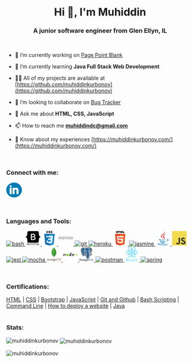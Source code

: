 <h1 align="center">Hi 👋, I'm Muhiddin</h1>
<h3 align="center">A junior software engineer from Glen Ellyn, IL</h3><br>


- 🔭 I’m currently working on [Page Point Blank](https://github.com/muhiddinkurbonov/Page-Point-Blank)

- 🌱 I’m currently learning **Java Full Stack Web Development**

- 👨‍💻 All of my projects are available at [https://github.com/muhiddinkurbonov](https://github.com/muhiddinkurbonov)

- 👯 I’m looking to collaborate on [Bug Tracker](https://github.com/muhiddinkurbonov/bug-tracker-client)

- 💬 Ask me about **HTML, CSS, JavaScript**

- 📫 How to reach me **muhiddindc@gmail.com**

- 📄 Know about my experiences [https://muhiddinkurbonov.com/](https://muhiddinkurbonov.com/)

<br>
<h3 align="left">Connect with me:</h3>
<p align="left">
<a href="https://linkedin.com/in/muhiddinkurbonov" target="blank"><img align="center" src="linkedin_icon.png" alt="muhiddinkurbonov" height="40" width="42" /></a>
</p><br>

<h3 align="left">Languages and Tools:</h3>
<p align="left"> <a href="https://www.gnu.org/software/bash/" target="_blank" rel="noreferrer"> <img src="https://www.vectorlogo.zone/logos/gnu_bash/gnu_bash-icon.svg" alt="bash" width="40" height="40"/> </a> <a href="https://getbootstrap.com" target="_blank" rel="noreferrer"> <img src="https://raw.githubusercontent.com/devicons/devicon/master/icons/bootstrap/bootstrap-plain-wordmark.svg" alt="bootstrap" width="40" height="40"/> </a> <a href="https://www.w3schools.com/css/" target="_blank" rel="noreferrer"> <img src="https://raw.githubusercontent.com/devicons/devicon/master/icons/css3/css3-original-wordmark.svg" alt="css3" width="40" height="40"/> </a> <a href="https://expressjs.com" target="_blank" rel="noreferrer"> <img src="https://raw.githubusercontent.com/devicons/devicon/master/icons/express/express-original-wordmark.svg" alt="express" width="40" height="40"/> </a> <a href="https://git-scm.com/" target="_blank" rel="noreferrer"> <img src="https://www.vectorlogo.zone/logos/git-scm/git-scm-icon.svg" alt="git" width="40" height="40"/> </a> <a href="https://heroku.com" target="_blank" rel="noreferrer"> <img src="https://www.vectorlogo.zone/logos/heroku/heroku-icon.svg" alt="heroku" width="40" height="40"/> </a> <a href="https://www.w3.org/html/" target="_blank" rel="noreferrer"> <img src="https://raw.githubusercontent.com/devicons/devicon/master/icons/html5/html5-original-wordmark.svg" alt="html5" width="40" height="40"/> </a> <a href="https://jasmine.github.io/" target="_blank" rel="noreferrer"> <img src="https://www.vectorlogo.zone/logos/jasmine/jasmine-icon.svg" alt="jasmine" width="40" height="40"/> </a> <a href="https://www.java.com" target="_blank" rel="noreferrer"> <img src="https://raw.githubusercontent.com/devicons/devicon/master/icons/java/java-original.svg" alt="java" width="40" height="40"/> </a> <a href="https://developer.mozilla.org/en-US/docs/Web/JavaScript" target="_blank" rel="noreferrer"> <img src="https://raw.githubusercontent.com/devicons/devicon/master/icons/javascript/javascript-original.svg" alt="javascript" width="40" height="40"/> </a> <a href="https://jestjs.io" target="_blank" rel="noreferrer"> <img src="https://www.vectorlogo.zone/logos/jestjsio/jestjsio-icon.svg" alt="jest" width="40" height="40"/> </a> <a href="https://mochajs.org" target="_blank" rel="noreferrer"> <img src="https://www.vectorlogo.zone/logos/mochajs/mochajs-icon.svg" alt="mocha" width="40" height="40"/> </a> <a href="https://www.mongodb.com/" target="_blank" rel="noreferrer"> <img src="https://raw.githubusercontent.com/devicons/devicon/master/icons/mongodb/mongodb-original-wordmark.svg" alt="mongodb" width="40" height="40"/> </a> <a href="https://nodejs.org" target="_blank" rel="noreferrer"> <img src="https://raw.githubusercontent.com/devicons/devicon/master/icons/nodejs/nodejs-original-wordmark.svg" alt="nodejs" width="40" height="40"/> </a> <a href="https://www.postgresql.org" target="_blank" rel="noreferrer"> <img src="https://raw.githubusercontent.com/devicons/devicon/master/icons/postgresql/postgresql-original-wordmark.svg" alt="postgresql" width="40" height="40"/> </a> <a href="https://postman.com" target="_blank" rel="noreferrer"> <img src="https://www.vectorlogo.zone/logos/getpostman/getpostman-icon.svg" alt="postman" width="40" height="40"/> </a> <a href="https://reactjs.org/" target="_blank" rel="noreferrer"> <img src="https://raw.githubusercontent.com/devicons/devicon/master/icons/react/react-original-wordmark.svg" alt="react" width="40" height="40"/> </a> <a href="https://spring.io/" target="_blank" rel="noreferrer"> <img src="https://www.vectorlogo.zone/logos/springio/springio-icon.svg" alt="spring" width="40" height="40"/> </a> </p><br>

<h3 align="left">Certifications:</h3>
<a href="certs/html.pdf" target="_blank">HTML</a> |
<a href="certs/css.pdf" target="_blank">CSS</a> |
<a href="certs/learn_bootstrap.pdf" target="_blank">Bootstrap</a> |
<a href="certs/learn_javascript.pdf" target="_blank">JavaScript</a> |
<a href="certs/git&github.pdf" target="_blank">Git and Github</a> |
<a href="certs/bash_scripting.pdf" target="_blank">Bash Scripting</a> |
<a href="certs/command_line.pdf" target="_blank">Command Line</a> |
<a href="certs/how_to_deploy_a_website.pdf" target="_blank">How to deploy a website</a> |
<a href="certs/java.pdf" target="_blank">Java</a>
<br><br>

<h3 align="left">Stats:</h3>

<p><img align="left" src="https://github-readme-stats.vercel.app/api/top-langs?username=muhiddinkurbonov&show_icons=true&locale=en&layout=compact" alt="muhiddinkurbonov" /></p>

<p>&nbsp;<img align="center" src="https://github-readme-stats.vercel.app/api?username=muhiddinkurbonov&show_icons=true&locale=en" alt="muhiddinkurbonov" /></p>

<p><img align="center" src="https://github-readme-streak-stats.herokuapp.com/?user=muhiddinkurbonov&" alt="muhiddinkurbonov" /></p>
